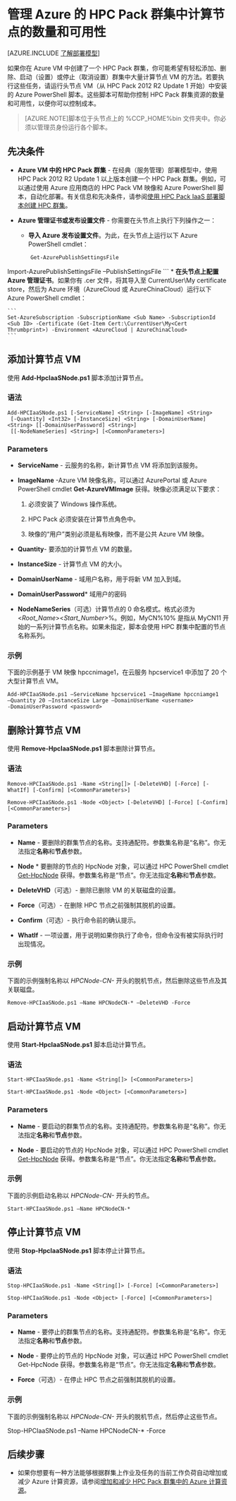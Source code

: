<properties
 pageTitle="管理 HPC Pack 群集计算节点 | Microsoft Azure"
 description="了解 PowerShell 脚本工具如何添加、删除、启动和停止 Azure 的 HPC Pack 群集计算节点"
 services="virtual-machines"
 documentationCenter=""
 authors="dlepow"
 manager="timlt"
 editor=""
 tags="azure-service-management"/>
<tags
ms.service="virtual-machines"
	ms.date="09/28/2015"
	wacn.date="11/12/2015"/>

# 管理 Azure 的 HPC Pack 群集中计算节点的数量和可用性

[AZURE.INCLUDE [了解部署模型](../includes/learn-about-deployment-models-classic-include.md)]


如果你在 Azure VM 中创建了一个 HPC Pack 群集，你可能希望有轻松添加、删除、启动（设置）或停止（取消设置）群集中大量计算节点 VM 的方法。若要执行这些任务，请运行头节点 VM（从 HPC Pack 2012 R2 Update 1 开始）中安装的 Azure PowerShell 脚本。这些脚本可帮助你控制 HPC Pack 群集资源的数量和可用性，以便你可以控制成本。

>[AZURE.NOTE]脚本位于头节点上的 %CCP\_HOME%bin 文件夹中。你必须以管理员身份运行各个脚本。

## 先决条件

* **Azure VM 中的 HPC Pack 群集** - 在经典（服务管理）部署模型中，使用 HPC Pack 2012 R2 Update 1 以上版本创建一个 HPC Pack 群集。例如，可以通过使用 Azure 应用商店的 HPC Pack VM 映像和 Azure PowerShell 脚本，自动化部署。有关信息和先决条件，请参阅[使用 HPC Pack IaaS 部署脚本创建 HPC 群集](/documentation/articles/virtual-machines-hpcpack-cluster-powershell-script)。

* **Azure 管理证书或发布设置文件** - 你需要在头节点上执行下列操作之一：

    * **导入 Azure 发布设置文件**。为此，在头节点上运行以下 Azure PowerShell cmdlet：
    ```
        Get-AzurePublishSettingsFile  
Import-AzurePublishSettingsFile –PublishSettingsFile <publish settings file>
        ```
    * **在头节点上配置 Azure 管理证书**。如果你有 .cer 文件，将其导入至 CurrentUser\\My certificate store，然后为 Azure 环境（AzureCloud 或 AzureChinaCloud）运行以下 Azure PowerShell cmdlet：

    ```
    Set-AzureSubscription -SubscriptionName <Sub Name> -SubscriptionId <Sub ID> -Certificate (Get-Item Cert:\CurrentUser\My<Cert Thrumbprint>) -Environment <AzureCloud | AzureChinaCloud>
    ```




## 添加计算节点 VM

使用 **Add-HpcIaaSNode.ps1** 脚本添加计算节点。

### 语法
```
Add-HPCIaaSNode.ps1 [-ServiceName] <String> [-ImageName] <String>
 [-Quantity] <Int32> [-InstanceSize] <String> [-DomainUserName] <String> [[-DomainUserPassword] <String>]
 [[-NodeNameSeries] <String>] [<CommonParameters>]

```
### Parameters

* **ServiceName** - 云服务的名称，新计算节点 VM 将添加到该服务。

* **ImageName** -Azure VM 映像名称，可以通过 AzurePortal 或 Azure PowerShell cmdlet **Get-AzureVMImage** 获得。映像必须满足以下要求：

    1. 必须安装了 Windows 操作系统。

    2. HPC Pack 必须安装在计算节点角色中。

    3. 映像的“用户”类别必须是私有映像，而不是公共 Azure VM 映像。

* **Quantity**- 要添加的计算节点 VM 的数量。

* **InstanceSize** - 计算节点 VM 的大小。

* **DomainUserName** - 域用户名称，用于将新 VM 加入到域。

* **DomainUserPassword*** 域用户的密码

* **NodeNameSeries**（可选）计算节点的 0 命名模式。格式必须为 &lt;*Root_Name*&gt;&lt;*Start_Number*&gt;%。例如，MyCN%10% 是指从 MyCN11 开始的一系列计算节点名称。如果未指定，脚本会使用 HPC 群集中配置的节点名称系列。

### 示例

下面的示例基于 VM 映像 hpccnimage1，在云服务 hpcservice1 中添加了 20 个大型计算节点 VM。

```
Add-HPCIaaSNode.ps1 –ServiceName hpcservice1 –ImageName hpccniamge1
–Quantity 20 –InstanceSize Large –DomainUserName <username>
-DomainUserPassword <password>
```


## 删除计算节点 VM

使用 **Remove-HpcIaaSNode.ps1** 脚本删除计算节点。

### 语法

```
Remove-HPCIaaSNode.ps1 -Name <String[]> [-DeleteVHD] [-Force] [-WhatIf] [-Confirm] [<CommonParameters>]

Remove-HPCIaaSNode.ps1 -Node <Object> [-DeleteVHD] [-Force] [-Confirm] [<CommonParameters>]
```

### Parameters

 * **Name** - 要删除的群集节点的名称。支持通配符。参数集名称是“名称”。你无法指定**名称**和**节点**参数。

* **Node** * 要删除的节点的 HpcNode 对象，可以通过 HPC PowerShell cmdlet [Get-HpcNode](https://technet.microsoft.com/library/dn887927.aspx) 获得。参数集名称是“节点”。你无法指定**名称**和**节点**参数。

* **DeleteVHD**（可选）- 删除已删除 VM 的关联磁盘的设置。

* **Force**（可选）- 在删除 HPC 节点之前强制其脱机的设置。

* **Confirm**（可选）- 执行命令前的确认提示。

* **WhatIf** - 一项设置，用于说明如果你执行了命令，但命令没有被实际执行时出现情况。

### 示例

下面的示例强制名称以 *HPCNode-CN-* 开头的脱机节点，然后删除这些节点及其关联磁盘。

```
Remove-HPCIaaSNode.ps1 –Name HPCNodeCN-* –DeleteVHD -Force
```

## 启动计算节点 VM

使用 **Start-HpcIaaSNode.ps1** 脚本启动计算节点。

### 语法

```
Start-HPCIaaSNode.ps1 -Name <String[]> [<CommonParameters>]

Start-HPCIaaSNode.ps1 -Node <Object> [<CommonParameters>]
```
### Parameters

* **Name** - 要启动的群集节点的名称。支持通配符。参数集名称是“名称”。你无法指定**名称**和**节点**参数。

* **Node** - 要启动的节点的 HpcNode 对象，可以通过 HPC PowerShell cmdlet [Get-HpcNode](https://technet.microsoft.com/library/dn887927.aspx) 获得。参数集名称是“节点”。你无法指定**名称**和**节点**参数。

### 示例

下面的示例启动名称以 *HPCNode-CN-* 开头的节点。

```
Start-HPCIaaSNode.ps1 –Name HPCNodeCN-*
```

## 停止计算节点 VM

使用 **Stop-HpcIaaSNode.ps1** 脚本停止计算节点。

### 语法

```
Stop-HPCIaaSNode.ps1 -Name <String[]> [-Force] [<CommonParameters>]

Stop-HPCIaaSNode.ps1 -Node <Object> [-Force] [<CommonParameters>]
```

### Parameters


* **Name** - 要停止的群集节点的名称。支持通配符。参数集名称是“名称”。你无法指定**名称**和**节点**参数。

* **Node** - 要停止的节点的 HpcNode 对象，可以通过 HPC PowerShell cmdlet Get-HpcNode 获得。参数集名称是“节点”。你无法指定**名称**和**节点**参数。

* **Force**（可选）- 在停止 HPC 节点之前强制其脱机的设置。

### 示例

下面的示例强制名称以 *HPCNode-CN-* 开头的脱机节点，然后停止这些节点。

Stop-HPCIaaSNode.ps1 –Name HPCNodeCN-* -Force

## 后续步骤

* 如果你想要有一种方法能够根据群集上作业及任务的当前工作负荷自动增加或减少 Azure 计算资源，请参阅[增加和减少 HPC Pack 群集中的 Azure 计算资源](/documentation/articles/virtual-machines-hpcpack-cluster-node-autogrowshrink)。

<!---HONumber=79-->